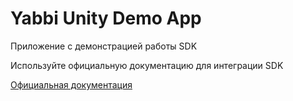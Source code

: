 # Yabbi Unity Demo App

Приложение с демонстрацией работы SDK

Используйте официальную документацию для интеграции SDK

[Официальная документация](https://mobileadx.gitbook.io/mobileadx/yabbi/dokumentaciya-na-russkom/unity-plugin/ustanovka-i-nastroika)